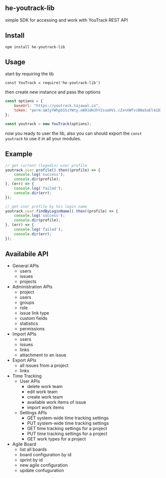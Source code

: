 ## he-youtrack-lib

simple SDK for accessing and work with YouTrack REST API

## Install

`npm install he-youtrack-lib`

## Usage

start by requiring the lib

`const YouTrack = require('he-youtrack-lib')`

then create new instance and pass the options

```javascript
const options = {
    baseUrl: "https://youtrack.tajawal.io",
    token: "perm:aWJyYWhpbS5zYWty.eW91dHJhY2suaHVi.cZxnXWfvcBNa5aEl4iD3oQrCkRUKd7"
};

const youtrack = new YouTrack(options);
```

now you ready to user the lib, also you can should export the `const youtrack` to use it in all your modules.

## Example

```javascript
// get current (logedin) user profile
youtrack.user.profile().then((profile) => {
    console.log('success');
    console.dir(profile);
}, (err) => {
    console.log('failed');
    console.dir(err);
});

// get user profile by his login name
youtrack.user.findByLoginName().then((profile) => {
    console.log('success');
    console.dir(profile);
}, (err) => {
    console.log('failed');
    console.dir(err);
});
```

## Availabile API

- General APIs
    - users
    - issues
    - projects
- Administration APIs
    - project
    - users
    - groups
    - role
    - issue link type
    - custom fields
    - statistics
    - permissions
- Import APIs
    - users
    - issues
    - links
    - attachment to an issue
- Export APIs
    - all issues from a project
    - links
- Time Tracking
    - User APIs
        - delete work team
        - edit work team
        - create work team
        - available work items of issue
        - import work items
    - Settings APIs
        - GET system-wide time tracking settings
        - PUT system-wide time tracking settings
        - GET time tracking settings for a project
        - PUT time tracking settings for a project
        - GET work types for a project
- Agile Board
    - list all boards
    - board configuration by id
    - sprint by id
    - new agile configuration
    - update confuguration
    
